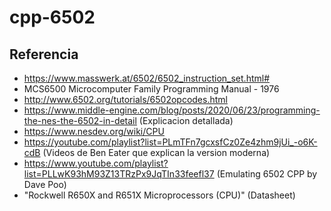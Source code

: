 # cpp-6502


## Referencia
* https://www.masswerk.at/6502/6502_instruction_set.html#
* MCS6500 Microcomputer Family Programming Manual - 1976
* http://www.6502.org/tutorials/6502opcodes.html
* https://www.middle-engine.com/blog/posts/2020/06/23/programming-the-nes-the-6502-in-detail (Explicacion detallada)
* https://www.nesdev.org/wiki/CPU 
* https://youtube.com/playlist?list=PLmTFn7gcxsfCz0Ze4zhm9jUi_-o6K-cdB (Videos de Ben Eater que explican la version moderna)
* https://www.youtube.com/playlist?list=PLLwK93hM93Z13TRzPx9JqTIn33feefl37 (Emulating 6502 CPP by Dave Poo)
* "Rockwell R650X and R651X Microprocessors (CPU)" (Datasheet)
